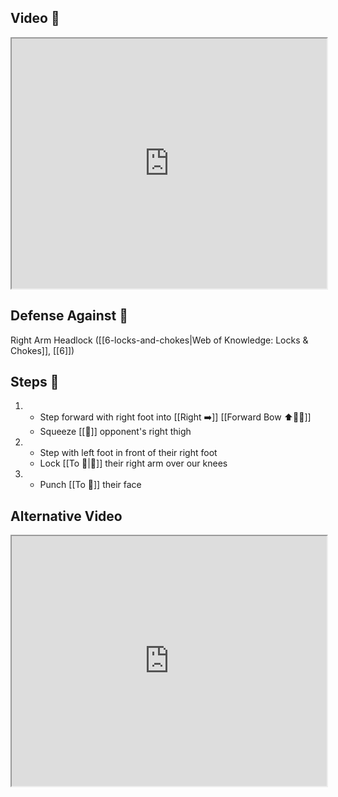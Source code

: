 ## Video 🎥

<iframe src="https://www.youtube.com/embed/ob8y0CeDGNI" width="100%" height="400"></iframe>

## Defense Against 🤺

Right Arm Headlock ([[6-locks-and-chokes|Web of Knowledge: Locks & Chokes]], [[6]])

## Steps 👣

1. - Step forward with right foot into [[Right ➡️]] [[Forward Bow ⬆️🧍‍♂️]]
    - Squeeze [[🎯]] opponent's right thigh
2. - Step with left foot in front of their right foot
    - Lock [[To 🎯|🎯]] their right arm over our knees
3. - Punch [[To 🎯]] their face

## Alternative Video

<iframe src="https://www.youtube.com/embed/IXZ6kr4VHQw?start=64&end=86" width="100%" height="400"></iframe>
